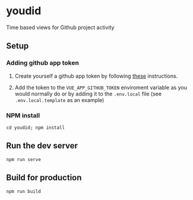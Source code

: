 # youdid
Time based views for Github project activity

## Setup
### Adding github app token

1) Create yourself a github app token by following [these](https://developer.github.com/apps/building-github-apps/creating-a-github-app/) instructions.

2) Add the token to the `VUE_APP_GITHUB_TOKEN` enviroment variable as you would normally do or by adding it to the `.env.local` file (see `.env.local.template` as an example)

### NPM install

`cd youdid; npm install`

## Run the dev server

`npm run serve`

## Build for production

`npm run build`
